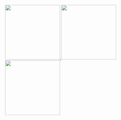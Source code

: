 <p align="left">
<a href="https://github.com/gafar-code">
  <img height="180em" src="https://github-readme-stats-eight-theta.vercel.app/api?username=gafar-code&show_icons=true&theme=algolia&include_all_commits=true&count_private=true"/>
  <img height="180em" src="https://github-readme-stats-eight-theta.vercel.app/api/top-langs/?username=gafar-code&layout=compact&langs_count=8&theme=algolia"/>
  <img height="180em" src="https://github-readme-streak-stats.herokuapp.com/?user=gafar-code&theme=algolia"/>
</a>
</p>
